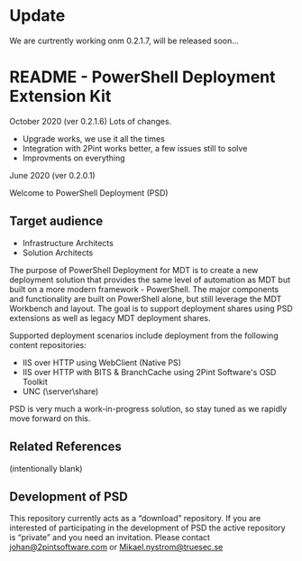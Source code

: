 # Update
We are curtrently working onm 0.2.1.7, will be released soon...

# README - PowerShell Deployment Extension Kit
October 2020 (ver 0.2.1.6)
Lots of changes.
- Upgrade works, we use it all the times
- Integration with 2Pint works better, a few issues still to solve
- Improvments on everything

June 2020 (ver 0.2.0.1)

Welcome to PowerShell Deployment (PSD)

## Target audience
- Infrastructure Architects
- Solution Architects

The purpose of PowerShell Deployment for MDT is to create a new deployment solution that provides the same level of automation as MDT but built on a more modern framework - PowerShell. The major components and functionality are built on PowerShell alone, but still leverage the MDT Workbench and layout. The goal is to support deployment shares using PSD extensions as well as legacy MDT deployment shares.

Supported deployment scenarios include deployment from the following content repositories:

  -  IIS over HTTP using WebClient (Native PS)
  -  IIS over HTTP with BITS & BranchCache using 2Pint Software's OSD Toolkit
  -  UNC (\\server\share)
 
PSD is very much a work-in-progress solution, so stay tuned as we rapidly move forward on this.

## Related References
(intentionally blank)

## Development of PSD
This repository currently acts as a “download” repository. If you are interested of participating in the development of PSD the active repository is “private” and you need an invitation. Please contact 
johan@2pintsoftware.com  or Mikael.nystrom@truesec.se
